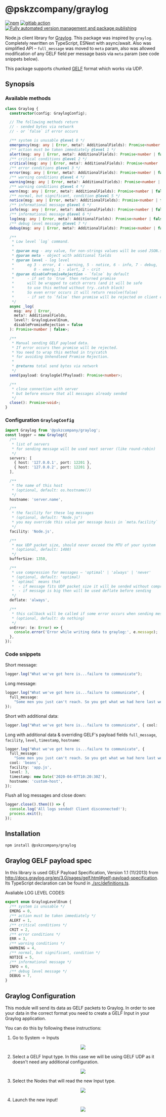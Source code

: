 # @pskzcompany/graylog

[![npm](https://img.shields.io/npm/v/@pskzcompany/graylog.svg)](https://www.npmjs.com/package/@pskzcompany/graylog)
[![gitlab action](https://github.com/pskzcompany/graylog/workflows/test%20&%20build/badge.svg)](https://github.com/pskzcompany/graylog/actions)
[![Fully automated version management and package publishing](https://img.shields.io/badge/%20%20%F0%9F%93%A6%F0%9F%9A%80-semantic--release-e10079.svg)](https://github.com/semantic-release/semantic-release)

Node.js client library for [Graylog](https://www.graylog.org/).
This package was inspired by `graylog`. Completely rewritten
on TypeScript, ESNext with async/await. Also was simplified API –
`full_message` was moved to `meta` param, also was allowed
modification of any GELF field per message basis via `meta` param
(see code snippets below).

This package supports chunked [GELF](http://docs.graylog.org/en/3.0/pages/gelf.html#chunking)
format which works via UDP.

## Synopsis

### Available methods

```ts
class Graylog {
  constructor(config: GraylogConfig);

  // The following methods return
  // - sended bytes via network
  // - or `false` if error occurs

  /** system is unusable @level 0 */
  emergency(msg: any | Error, meta?: AdditionalFields): Promise<number | false>;
  /** action must be taken immediately @level 1 */
  alert(msg: any | Error, meta?: AdditionalFields): Promise<number | false>;
  /** critical conditions @level 2 */
  critical(msg: any | Error, meta?: AdditionalFields): Promise<number | false>;
  /** error conditions @level 3 */
  error(msg: any | Error, meta?: AdditionalFields): Promise<number | false>;
  /** warning conditions @level 4 */
  warning(msg: any | Error, meta?: AdditionalFields): Promise<number | false>;
  /** warning conditions @level 4 */
  warn(msg: any | Error, meta?: AdditionalFields): Promise<number | false>;
  /** normal, but significant, condition @level 5 */
  notice(msg: any | Error, meta?: AdditionalFields): Promise<number | false>;
  /** informational message @level 6 */
  info(msg: any | Error, meta?: AdditionalFields): Promise<number | false>;
  /** informational message @level 6 */
  log(msg: any | Error, meta?: AdditionalFields): Promise<number | false>;
  /** debug level message @level 7 */
  debug(msg: any | Error, meta?: AdditionalFields): Promise<number | false>;

  /**
   * Low level `log` command.
   *
   * @param msg - any value, for non-strings values will be used JSON.stringify
   * @param meta - object with additional fields
   * @param level - log level
   *      eg 3 - error, 4 - warning, 5 - notice, 6 - info, 7 - debug,
   *         0 - emerg, 1 - alert, 2 - crit
   * @param disablePromiseRejection - `false` by default
   *      - if set to `true` then returned promise
   *      will be wrapped to catch errors (and it will be safe
   *      to use this method without try..catch block)
   *      So even error occurs it will return resolve(false)
   *      - if set to `false` then promise will be rejected on client error
   */
  async _log(
    msg: any | Error,
    meta?: AdditionalFields,
    level?: GraylogLevelEnum,
    disablePromiseRejection = false
  ): Promise<number | false>;

  /**
   * Manual sending GELF payload data.
   * If error occurs then promise will be rejected.
   * You need to wrap this method in try/catch
   * for avoiding Unhendleed Promise Rejection.
   *
   * @returns total send bytes via network
   */
  send(payload: GraylogGelfPayload): Promise<number>;

  /**
   * close connection with server
   * but before ensure that all messages already sended
   */
  close(): Promise<void>;
}
```

### Configuration `GraylogConfig`

```ts
import Graylog from '@pskzcompany/graylog';
const logger = new Graylog({
  /**
   * list of servers
   * for sending message will be used next server (like round-robin)
   */
  servers: [
    { host: '127.0.0.1', port: 12201 },
    { host: '127.0.0.2', port: 12201 },
  ],

  /**
   * the name of this host
   * (optional, default: os.hostname())
   */
  hostname: 'server.name',

  /**
   * the facility for these log messages
   * (optional, default: "Node.js")
   * you may override this value per message basis in `meta.facility`
   */
  facility: 'Node.js',

  /**
   * max UDP packet size, should never exceed the MTU of your system
   * (optional, default: 1400)
   */
  bufferSize: 1350,

  /**
   * use compression for messages – 'optimal' | 'always' | 'never'
   * (optional, default: 'optimal)
   * `optimal` means that
   *  - if message fits UDP packet size it will be sended without compression
   *  - if message is big then will be used deflate before sending
   */
  deflate: 'always',

  /**
   * this callback will be called if some error occurs when sending message
   * (optional, default: do nothing)
   */
  onError: (e: Error) => {
    console.error('Error while writing data to graylog:', e.message);
  },
});
```

### Code snippets

Short message:

```ts
logger.log("What we've got here is...failure to communicate");
```

Long message:

```ts
logger.log("What we've got here is...failure to communicate", {
  full_message:
    "Some men you just can't reach. So you get what we had here last week, which is the way he wants it... well, he gets it. I don't like it any more than you men.",
});
```

Short with additional data:

```ts
logger.log("What we've got here is...failure to communicate", { cool: 'beans' });
```

Long with additional data & overriding GELF's payload fields `full_message`, `facility`, `level`, `timestamp`, `hostname`:

```ts
logger.log("What we've got here is...failure to communicate", {
  full_message:
    "Some men you just can't reach. So you get what we had here last week, which is the way he wants it... well, he gets it. I don't like it any more than you men.",
  cool: 'beans',
  facility: 'app.js',
  level: 3,
  timestamp: new Date('2020-04-07T10:20:30Z'),
  hostname: 'custom-host',
});
```

Flush all log messages and close down:

```ts
logger.close().then(() => {
  console.log('All logs sended! Client disconnected!');
  process.exit();
});
```

## Installation

```bash
npm install @pskzcompany/graylog
```

## Graylog GELF payload spec

In this library is used GELF Payload Specification, Version 1.1 (11/2013) from <http://docs.graylog.org/en/3.0/pages/gelf.html#gelf-payload-specification>. Its TypeScript declaration can be found in [./src/definitions.ts](./src/definitions.ts).

Avaliable LOG LEVEL CODES:

```ts
export enum GraylogLevelEnum {
  /** system is unusable */
  EMERG = 0,
  /** action must be taken immediately */
  ALERT = 1,
  /** critical conditions */
  CRIT = 2,
  /** error conditions */
  ERR = 3,
  /** warning conditions */
  WARNING = 4,
  /** normal, but significant, condition */
  NOTICE = 5,
  /** informational message */
  INFO = 6,
  /** debug level message */
  DEBUG = 7,
}
```

## Graylog Configuration

This module will send its data as GELF packets to Graylog. In order to see your data in the correct format you need to create a GELF Input in your Graylog application.

You can do this by following these instructions:

1. Go to System -> Inputs

<div align="center">
    <img src="./imgs/graylog_config_1.png">
</div>

2. Select a GELF Input type. In this case we will be using GELF UDP as it doesn't need any additional configuration.

<div align="center">
    <img src="./imgs/graylog_config_2.png">
</div>

3. Select the Nodes that will read the new Input type.

<div align="center">
    <img src="./imgs/graylog_config_3.png">
</div>

4. Launch the new input!

<div align="center">
    <img src="./imgs/graylog_config_4.png">
</div>
